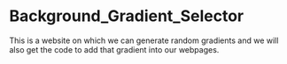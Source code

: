 # Background_Gradient_Selector
This is a website on which we can generate random gradients and we will also get the code to add that gradient into our webpages.
